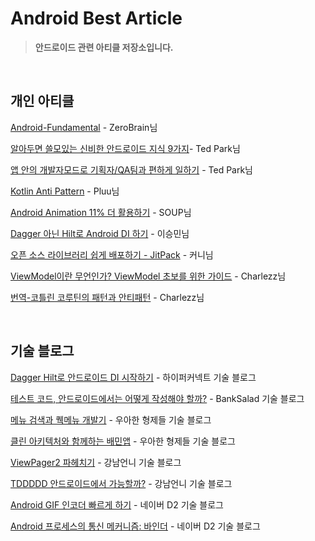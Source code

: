 # Android Best Article

> **안드로이드 관련 아티클 저장소입니다.**

<br/>

## 개인 아티클 

[Android-Fundamental](https://github.com/ZeroBrain/Android-Fundamental) - ZeroBrain님

[알아두면 쓸모있는 신비한 안드로이드 지식 9가지](https://medium.com/%EB%B0%95%EC%83%81%EA%B6%8C%EC%9D%98-%EC%82%BD%EC%A7%88%EB%B8%94%EB%A1%9C%EA%B7%B8/%EC%95%88%EB%93%9C%EB%A1%9C%EC%9D%B4%EB%93%9C-%EC%95%8C%EC%95%84%EB%91%90%EB%A9%B4-%EC%93%B8%EB%AA%A8%EC%9E%88%EB%8A%94-%EC%8B%A0%EB%B9%84%ED%95%9C-%EC%9E%A1%ED%95%99%EC%A7%80%EC%8B%9D-9%EA%B0%80%EC%A7%80-2948f60ccdbb)- Ted Park님

[앱 안의 개발자모드로 기획자/QA팀과 편하게 일하기](https://medium.com/prnd/%EC%95%B1%EC%95%88%EC%9D%98-%EA%B0%9C%EB%B0%9C%EC%9E%90-%EB%AA%A8%EB%93%9C-%EB%A1%9C-%EA%B8%B0%ED%9A%8D%EC%9E%90-qa%ED%8C%80-%EA%B3%BC-%ED%8E%B8%ED%95%98%EA%B2%8C-%EC%9D%BC%ED%95%98%EA%B8%B0-4f4794ee5cb6) - Ted Park님

[Kotlin Anti Pattern](http://pluu.github.io/blog/android/droidkaigi/2018/02/15/droidkaigi-kotlin-anti-pattern/) - Pluu님

[Android Animation 11% 더 활용하기](https://speakerdeck.com/fornewid/android-animation-11-percent-deo-hwalyonghagi?slide=20) - SOUP님

[Dagger 아닌 Hilt로 Android DI 하기](https://speakerdeck.com/maryang/dagger-anin-hiltro-android-di-hagi) - 이승민님

[오픈 소스 라이브러리 쉽게 배포하기 - JitPack](https://www.androidhuman.com/tip/2016/09/09/deploy_artifacts_with_jitpack/) - 커니님

[ViewModel이란 무언인가? ViewModel 초보를 위한 가이드](https://www.charlezz.com/?p=44167) - Charlezz님

[번역-코틀린 코루틴의 패턴과 안티패턴](https://medium.com/harrythegreat/%EB%B2%88%EC%97%AD-%EC%BD%94%ED%8B%80%EB%A6%B0-%EC%BD%94%EB%A3%A8%ED%8B%B4%EC%9D%98-%ED%8C%A8%ED%84%B4%EA%B3%BC-%EC%95%88%ED%8B%B0%ED%8C%A8%ED%84%B4-6e97f852ea2d) - Charlezz님

</br>

## 기술 블로그

[Dagger Hilt로 안드로이드 DI 시작하기](https://hyperconnect.github.io/2020/07/28/android-dagger-hilt.html) - 하이퍼커넥트 기술 블로그

[테스트 코드, 안드로이드에서는 어떻게 작성해야 할까?](https://blog.banksalad.com/tech/test-in-banksalad-android/) - BankSalad 기술 블로그

[메뉴 검색과 퀙메뉴 개발기](https://woowabros.github.io/experience/2019/02/25/android-improve_shop-menu-explore_1.html) - 우아한 형제들 기술 블로그

[클린 아키텍처와 함께하는 배민앱](https://woowabros.github.io/experience/2019/01/17/baeminapp-clean-architecture.html) - 우아한 형제들 기술 블로그

[ViewPager2 파헤치기](https://blog.gangnamunni.com/post/viewpager2) - 강남언니 기술 블로그

[TDDDDD 안드로이드에서 가능할까?](https://blog.gangnamunni.com/post/TDDDD_Android) - 강남언니 기술 블로그

[Android GIF 인코더 빠르게 하기](https://d2.naver.com/helloworld/1565302) - 네이버 D2 기술 블로그

[Android 프로세스의 통신 메커니즘: 바인더](https://d2.naver.com/helloworld/47656) - 네이버 D2 기술 블로그

